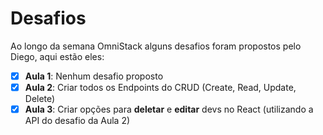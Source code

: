 # Desafios
Ao longo da semana OmniStack alguns desafios foram propostos pelo Diego, aqui estão eles:

- [X] <b>Aula 1</b>: Nenhum desafio proposto
- [X] <b>Aula 2</b>: Criar todos os Endpoints do CRUD (Create, Read, Update, Delete)
- [X] <b>Aula 3</b>: Criar opções para **deletar** e **editar** devs no React (utilizando a API do desafio da Aula 2)